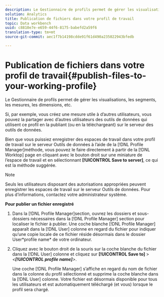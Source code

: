 ```yaml
---
description: Le Gestionnaire de profils permet de gérer les visualisations, les segments, les mesures, les dimensions, etc.
solution: Analytics
title: Publication de fichiers dans votre profil de travail
topic: Data workbench
uuid: c8810e7e-e659-44f6-8175-babefd2a59f6
translation-type: tm+mt
source-git-commit: aec1f7b14198cdde91f61d490a235022943bfedb

---
```



# Publication de fichiers dans votre profil de travail{#publish-files-to-your-working-profile}

Le Gestionnaire de profils permet de gérer les visualisations, les segments, les mesures, les dimensions, etc.

Si, par exemple, vous créez une mesure utile à d’autres utilisateurs, vous pouvez la partager avec d’autres utilisateurs des outils de données qui utilisent ce profil en la publiant (ou en la téléchargeant) sur le serveur des outils de données.

Bien que vous puissiez enregistrer des espaces de travail dans votre profil de travail sur le serveur Outils de données à l’aide de la [!DNL Profile Manager]méthode, vous pouvez le faire directement à partir de la [!DNL Worktop] page en cliquant avec le bouton droit sur une miniature de l’espace de travail et en sélectionnant **[!UICONTROL Save to server]**, ce qui est la méthode suggérée.

>[!NOTE]
>
>Seuls les utilisateurs disposant des autorisations appropriées peuvent enregistrer les espaces de travail sur le serveur Outils de données. Pour plus d’informations, contactez votre administrateur système.

**Pour publier un fichier enregistré**

1. Dans la [!DNL Profile Manager]section, ouvrez les dossiers et sous-dossiers nécessaires dans la [!DNL Profile Manager] section pour localiser le fichier à publier. Une coche blanche [!DNL Profile Manager] apparaît dans la [!DNL User] colonne en regard du fichier pour indiquer qu’une copie locale de ce fichier réside désormais dans le dossier User\*profile name* de votre ordinateur.
1. Cliquez avec le bouton droit de la souris sur la coche blanche du fichier dans la [!DNL User] colonne et cliquez sur **[!UICONTROL Save to]** > *&lt;**[!UICONTROL profile name]**>*.

   Une coche [!DNL Profile Manager] s’affiche en regard du nom de fichier dans la colonne du profil sélectionné et supprime la coche blanche dans la [!DNL User] colonne. Votre fichier est désormais disponible pour tous les utilisateurs et est automatiquement téléchargé (et vous) lorsque le profil sera chargé.

